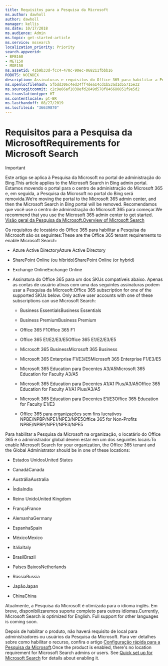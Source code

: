 ```yaml
---
title: Requisitos para a Pesquisa da Microsoft
ms.author: dawholl
author: dawholl
manager: kellis
ms.date: 10/17/2018
ms.audience: Admin
ms.topic: get-started-article
ms.service: mssearch
localization_priority: Priority
search.appverid:
- BFB160
- MET150
- MOE150
ms.assetid: 41b9b33d-fcc4-470c-90ec-068211fbbb16
ROBOTS: NOINDEX
description: Assinaturas e requisitos do Office 365 para habilitar a Pesquisa da Microsoft
ms.openlocfilehash: 5fbdd306c4ed34ff4dea14cd1b53ad1d55715e32
ms.sourcegitcommit: c2c9e66af1038efd2849d578f846680851f9e5d2
ms.translationtype: HT
ms.contentlocale: pt-BR
ms.lasthandoff: 08/27/2019
ms.locfileid: "36639870"
---
```

# <a name="requirements-for-microsoft-search"></a><span data-ttu-id="a00c1-103">Requisitos para a Pesquisa da Microsoft</span><span class="sxs-lookup"><span data-stu-id="a00c1-103">Requirements for Microsoft Search</span></span>

> [!IMPORTANT]
> <span data-ttu-id="a00c1-104">Este artigo se aplica à Pesquisa da Microsoft no portal de administração do Bing.</span><span class="sxs-lookup"><span data-stu-id="a00c1-104">This article applies to the Microsoft Search in Bing admin portal.</span></span> <span data-ttu-id="a00c1-105">Estamos movendo o portal para o centro de administração do Microsoft 365 e, em seguida, a Pesquisa da Microsoft no portal do Bing será removida.</span><span class="sxs-lookup"><span data-stu-id="a00c1-105">We’re moving the portal to the Microsoft 365 admin center, and then the Microsoft Search in Bing portal will be removed.</span></span> <span data-ttu-id="a00c1-106">Recomendamos que você use o centro de administração do Microsoft 365 para começar.</span><span class="sxs-lookup"><span data-stu-id="a00c1-106">We recommend that you use the Microsoft 365 admin center to get started.</span></span> [<span data-ttu-id="a00c1-107">Visão geral da Pesquisa da Microsoft.</span><span class="sxs-lookup"><span data-stu-id="a00c1-107">Overview of Microsoft Search</span></span>](overview-microsoft-search.md)

<span data-ttu-id="a00c1-108">Os requisitos de locatário do Office 365 para habilitar a Pesquisa da Microsoft são os seguintes:</span><span class="sxs-lookup"><span data-stu-id="a00c1-108">These are the Office 365 tenant requirements to enable Microsoft Search:</span></span> 
  
- <span data-ttu-id="a00c1-109">Azure Active Directory</span><span class="sxs-lookup"><span data-stu-id="a00c1-109">Azure Active Directory</span></span>
    
- <span data-ttu-id="a00c1-110">SharePoint Online (ou híbrido)</span><span class="sxs-lookup"><span data-stu-id="a00c1-110">SharePoint Online (or hybrid)</span></span>
    
- <span data-ttu-id="a00c1-111">Exchange Online</span><span class="sxs-lookup"><span data-stu-id="a00c1-111">Exchange Online</span></span>
    
- <span data-ttu-id="a00c1-p102">Assinatura do Office 365 para um dos SKUs compatíveis abaixo. Apenas as contas de usuário ativas com uma das seguintes assinaturas podem usar a Pesquisa da Microsoft:</span><span class="sxs-lookup"><span data-stu-id="a00c1-p102">Office 365 subscription for one of the supported SKUs below. Only active user accounts with one of these subscriptions can use Microsoft Search:</span></span>
    
  - <span data-ttu-id="a00c1-114">Business Essentials</span><span class="sxs-lookup"><span data-stu-id="a00c1-114">Business Essentials</span></span>
    
  - <span data-ttu-id="a00c1-115">Business Premium</span><span class="sxs-lookup"><span data-stu-id="a00c1-115">Business Premium</span></span>
    
  - <span data-ttu-id="a00c1-116">Office 365 F1</span><span class="sxs-lookup"><span data-stu-id="a00c1-116">Office 365 F1</span></span>
    
  - <span data-ttu-id="a00c1-117">Office 365 E1/E2/E3/E5</span><span class="sxs-lookup"><span data-stu-id="a00c1-117">Office 365 E1/E2/E3/E5</span></span>
    
  - <span data-ttu-id="a00c1-118">Microsoft 365 Business</span><span class="sxs-lookup"><span data-stu-id="a00c1-118">Microsoft 365 Business</span></span>
    
  - <span data-ttu-id="a00c1-119">Microsoft 365 Enterprise F1/E3/E5</span><span class="sxs-lookup"><span data-stu-id="a00c1-119">Microsoft 365 Enterprise F1/E3/E5</span></span>
    
  - <span data-ttu-id="a00c1-120">Microsoft 365 Education para Docentes A3/A5</span><span class="sxs-lookup"><span data-stu-id="a00c1-120">Microsoft 365 Education for Faculty A3/A5</span></span>
    
  - <span data-ttu-id="a00c1-121">Microsoft 365 Education para Docentes A1/A1 Plus/A3/A5</span><span class="sxs-lookup"><span data-stu-id="a00c1-121">Office 365 Education for Faculty A1/A1 Plus/A3/A5</span></span>
    
  - <span data-ttu-id="a00c1-122">Microsoft 365 Education para Docentes E1/E3</span><span class="sxs-lookup"><span data-stu-id="a00c1-122">Office 365 Education for Faculty E1/E3</span></span>
    
  - <span data-ttu-id="a00c1-123">Office 365 para organizações sem fins lucrativos NPBE/NPBP/NPE1/NPE3/NPE5</span><span class="sxs-lookup"><span data-stu-id="a00c1-123">Office 365 for Non-Profits NPBE/NPBP/NPE1/NPE3/NPE5</span></span>
    
<span data-ttu-id="a00c1-124">Para habilitar a Pesquisa da Microsoft na organização, o locatário do Office 365 e o administrador global devem estar em um dos seguintes locais:</span><span class="sxs-lookup"><span data-stu-id="a00c1-124">To enable Microsoft Search for your organization, the Office 365 tenant and the Global Administrator should be in one of these locations:</span></span>
  
- <span data-ttu-id="a00c1-125">Estados Unidos</span><span class="sxs-lookup"><span data-stu-id="a00c1-125">United States</span></span>
    
- <span data-ttu-id="a00c1-126">Canadá</span><span class="sxs-lookup"><span data-stu-id="a00c1-126">Canada</span></span>
    
- <span data-ttu-id="a00c1-127">Austrália</span><span class="sxs-lookup"><span data-stu-id="a00c1-127">Australia</span></span>
    
- <span data-ttu-id="a00c1-128">Índia</span><span class="sxs-lookup"><span data-stu-id="a00c1-128">India</span></span>
    
- <span data-ttu-id="a00c1-129">Reino Unido</span><span class="sxs-lookup"><span data-stu-id="a00c1-129">United Kingdom</span></span>
    
- <span data-ttu-id="a00c1-130">França</span><span class="sxs-lookup"><span data-stu-id="a00c1-130">France</span></span>
    
- <span data-ttu-id="a00c1-131">Alemanha</span><span class="sxs-lookup"><span data-stu-id="a00c1-131">Germany</span></span>
  
- <span data-ttu-id="a00c1-132">Espanha</span><span class="sxs-lookup"><span data-stu-id="a00c1-132">Spain</span></span>
    
- <span data-ttu-id="a00c1-133">México</span><span class="sxs-lookup"><span data-stu-id="a00c1-133">Mexico</span></span>
    
- <span data-ttu-id="a00c1-134">Itália</span><span class="sxs-lookup"><span data-stu-id="a00c1-134">Italy</span></span>
    
- <span data-ttu-id="a00c1-135">Brasil</span><span class="sxs-lookup"><span data-stu-id="a00c1-135">Brazil</span></span>
    
- <span data-ttu-id="a00c1-136">Países Baixos</span><span class="sxs-lookup"><span data-stu-id="a00c1-136">Netherlands</span></span>
    
- <span data-ttu-id="a00c1-137">Rússia</span><span class="sxs-lookup"><span data-stu-id="a00c1-137">Russia</span></span>
    
- <span data-ttu-id="a00c1-138">Japão</span><span class="sxs-lookup"><span data-stu-id="a00c1-138">Japan</span></span>

- <span data-ttu-id="a00c1-139">China</span><span class="sxs-lookup"><span data-stu-id="a00c1-139">China</span></span>
 
<span data-ttu-id="a00c1-p103">Atualmente, a Pesquisa da Microsoft é otimizada para o idioma inglês. Em breve, disponibilizaremos suporte completo para outros idiomas.</span><span class="sxs-lookup"><span data-stu-id="a00c1-p103">Currently, Microsoft Search is optimized for English. Full support for other languages is coming soon.</span></span>

<span data-ttu-id="a00c1-p104">Depois de habilitar o produto, não haverá requisito de local para administradores ou usuários da Pesquisa da Microsoft. Para ver detalhes sobre como habilitar o recurso, confira o artigo [Configuração rápida para a Pesquisa da Microsoft](quick-set-up.md).</span><span class="sxs-lookup"><span data-stu-id="a00c1-p104">Once the product is enabled, there's no location requirement for Microsoft Search admins or users. See [Quick set up for Microsoft Search](quick-set-up.md) for details about enabling it.</span></span> 

  

